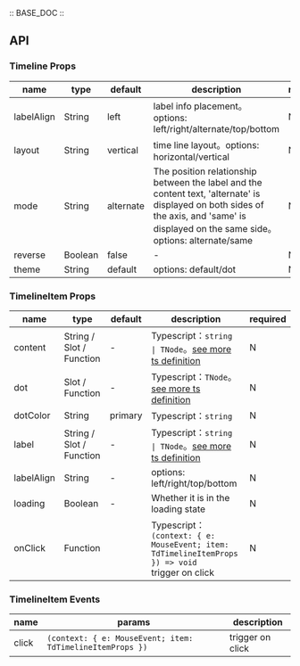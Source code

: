 :: BASE_DOC ::

## API

### Timeline Props

name | type | default | description | required
-- | -- | -- | -- | --
labelAlign | String | left | label info placement。options: left/right/alternate/top/bottom | N
layout | String | vertical | time line layout。options: horizontal/vertical | N
mode | String | alternate | The position relationship between the label and the content text, 'alternate' is displayed on both sides of the axis, and 'same' is displayed on the same side。options: alternate/same | N
reverse | Boolean | false | \- | N
theme | String | default | options: default/dot | N


### TimelineItem Props

name | type | default | description | required
-- | -- | -- | -- | --
content | String / Slot / Function | - | Typescript：`string \| TNode`。[see more ts definition](https://github.com/Tencent/tdesign-vue-next/tree/develop/packages/components/common.ts) | N
dot | Slot / Function | - | Typescript：`TNode`。[see more ts definition](https://github.com/Tencent/tdesign-vue-next/tree/develop/packages/components/common.ts) | N
dotColor | String | primary | Typescript：`string` | N
label | String / Slot / Function | - | Typescript：`string \| TNode`。[see more ts definition](https://github.com/Tencent/tdesign-vue-next/tree/develop/packages/components/common.ts) | N
labelAlign | String | - | options: left/right/top/bottom | N
loading | Boolean | - | Whether it is in the loading state | N
onClick | Function |  | Typescript：`(context: { e: MouseEvent; item: TdTimelineItemProps }) => void`<br/>trigger on click | N

### TimelineItem Events

name | params | description
-- | -- | --
click | `(context: { e: MouseEvent; item: TdTimelineItemProps })` | trigger on click
